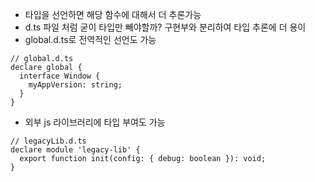 - 타입을 선언하면 해당 함수에 대해서 더 추론가능
- d.ts 파일 처럼 굳이 타입만 빼야할까?
  구현부와 분리하여 타입 추론에 더 용이
- global.d.ts로 전역적인 선언도 가능

```
// global.d.ts
declare global {
  interface Window {
    myAppVersion: string;
  }
}
```

- 외부 js 라이브러리에 타입 부여도 가능

```
// legacyLib.d.ts
declare module 'legacy-lib' {
  export function init(config: { debug: boolean }): void;
}
```
